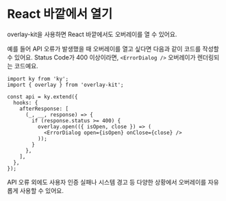 # React 바깥에서 열기

overlay-kit을 사용하면 React 바깥에서도 오버레이를 열 수 있어요. 

예를 들어 API 오류가 발생했을 때 오버레이를 열고 싶다면 다음과 같이 코드를 작성할 수 있어요. Status Code가 400 이상이라면, `<ErrorDialog />` 오버레이가 렌더링되는 코드예요.

```tsx{8-12}
import ky from 'ky';
import { overlay } from 'overlay-kit';

const api = ky.extend({
  hooks: {
    afterResponse: [
      (_, __, response) => {
        if (response.status >= 400) {
          overlay.open(({ isOpen, close }) => (
            <ErrorDialog open={isOpen} onClose={close} />
          ));
        }
      },
    ],
  },
});
```

API 오류 외에도 사용자 인증 실패나 시스템 경고 등 다양한 상황에서 오버레이를 자유롭게 사용할 수 있어요.